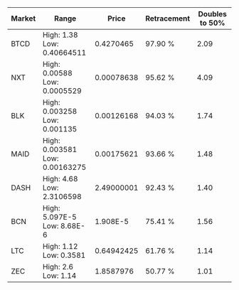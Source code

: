 | Market | Range | Price| Retracement | Doubles to 50% |
| --- | --- | --- | --- | --- |
| BTCD | High: 1.38<br />Low: 0.40664511 | 0.4270465 | 97.90 % | 2.09 |
| NXT | High: 0.00588<br />Low: 0.0005529 | 0.00078638 | 95.62 % | 4.09 |
| BLK | High: 0.003258<br />Low: 0.001135 | 0.00126168 | 94.03 % | 1.74 |
| MAID | High: 0.003581<br />Low: 0.00163275 | 0.00175621 | 93.66 % | 1.48 |
| DASH | High: 4.68<br />Low: 2.3106598 | 2.49000001 | 92.43 % | 1.40 |
| BCN | High: 5.097E-5<br />Low: 8.68E-6 | 1.908E-5 | 75.41 % | 1.56 |
| LTC | High: 1.12<br />Low: 0.3581 | 0.64942425 | 61.76 % | 1.14 |
| ZEC | High: 2.6<br />Low: 1.14 | 1.8587976 | 50.77 % | 1.01 |
